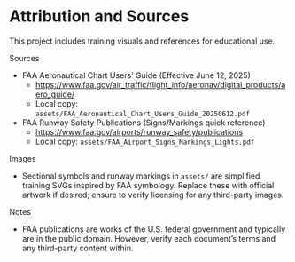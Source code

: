 # Attribution and Sources

This project includes training visuals and references for educational use.

Sources
- FAA Aeronautical Chart Users’ Guide (Effective June 12, 2025)
  - https://www.faa.gov/air_traffic/flight_info/aeronav/digital_products/aero_guide/
  - Local copy: `assets/FAA_Aeronautical_Chart_Users_Guide_20250612.pdf`
- FAA Runway Safety Publications (Signs/Markings quick reference)
  - https://www.faa.gov/airports/runway_safety/publications
  - Local copy: `assets/FAA_Airport_Signs_Markings_Lights.pdf`

Images
- Sectional symbols and runway markings in `assets/` are simplified training SVGs inspired by FAA symbology. Replace these with official artwork if desired; ensure to verify licensing for any third-party images.

Notes
- FAA publications are works of the U.S. federal government and typically are in the public domain. However, verify each document’s terms and any third-party content within.
